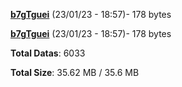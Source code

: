 [**b7gTguei**](/data/b7gTguei.txt) (23/01/23 - 18:57)- 178 bytes

[**b7gTguei**](/data/b7gTguei.txt) (23/01/23 - 18:57)- 178 bytes

**Total Datas**: 6033

**Total Size**: 35.62 MB / 35.6 MB